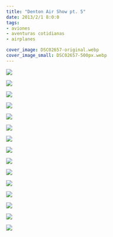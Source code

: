 ```yaml
---
title: "Denton Air Show pt. 5"
date: 2013/2/1 8:0:0
tags: 
- aviones
- aventuras cotidianas
- airplanes

cover_image: DSC02657-original.webp
cover_image_small: DSC02657-500px.webp
---
```

[![](DSC02657-800px.webp)](DSC02657-original.webp)

  

[![](DSC02658-800px.webp)](DSC02658-original.webp)

  

[![](DSC02664-800px.webp)](DSC02664-original.webp)

  

[![](DSC02668-800px.webp)](DSC02668-original.webp)

  

[![](DSC02673-800px.webp)](DSC02673-original.webp)

  

[![](DSC02674-800px.webp)](DSC02674-original.webp)

  

[![](DSC02679-800px.webp)](DSC02679-original.webp)

  

[![](DSC02690-800px.webp)](DSC02690-original.webp)

  

[![](DSC02693-800px.webp)](DSC02693-original.webp)

  

[![](DSC02694-001-800px.webp)](DSC02694-001-original.webp)

  

[![](DSC02694-002-800px.webp)](DSC02694-002-original.webp)

  

[![](DSC02694-800px.webp)](DSC02694-original.webp)

  

[![](DSC02697-800px.webp)](DSC02697-original.webp)

  

[![](DSC02698-800px.webp)](DSC02698-original.webp)

  

[![](DSC02712-800px.webp)](DSC02712-original.webp)
